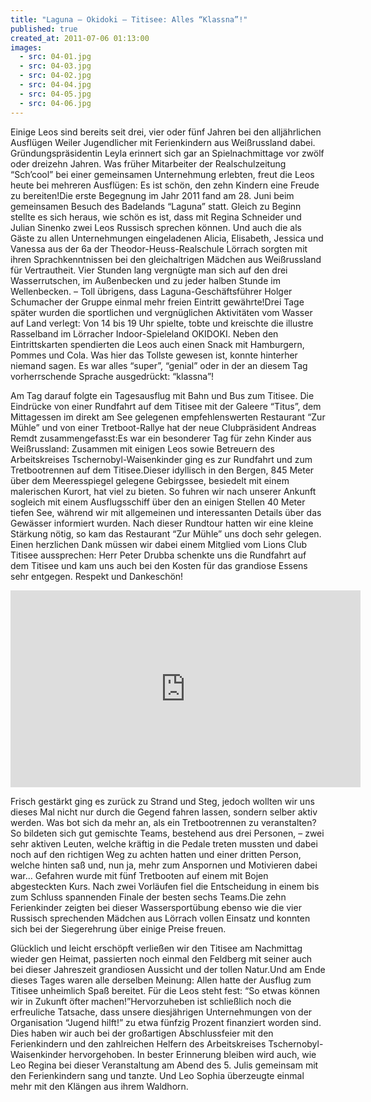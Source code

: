 ```yaml
---
title: "Laguna – Okidoki – Titisee: Alles “Klassna”!"
published: true
created_at: 2011-07-06 01:13:00
images:
  - src: 04-01.jpg
  - src: 04-03.jpg
  - src: 04-02.jpg
  - src: 04-04.jpg
  - src: 04-05.jpg
  - src: 04-06.jpg
---
```


Einige Leos sind bereits seit drei, vier oder fünf Jahren bei den alljährlichen Ausflügen Weiler Jugendlicher mit Ferienkindern aus Weißrussland dabei. Gründungspräsidentin Leyla erinnert sich gar an Spielnachmittage vor zwölf oder dreizehn Jahren. Was früher Mitarbeiter der Realschulzeitung “Sch’cool” bei einer gemeinsamen Unternehmung erlebten, freut die Leos heute bei mehreren Ausflügen: Es ist schön, den zehn Kindern eine Freude zu bereiten!Die erste Begegnung im Jahr 2011 fand am 28. Juni beim gemeinsamen Besuch des Badelands “Laguna” statt. Gleich zu Beginn stellte es sich heraus, wie schön es ist, dass mit Regina Schneider und Julian Sinenko zwei Leos Russisch sprechen können. Und auch die als Gäste zu allen Unternehmungen eingeladenen Alicia, Elisabeth, Jessica und Vanessa aus der 6a der Theodor-Heuss-Realschule Lörrach sorgten mit ihren Sprachkenntnissen bei den gleichaltrigen Mädchen aus Weißrussland für Vertrautheit. Vier Stunden lang vergnügte man sich auf den drei Wasserrutschen, im Außenbecken und zu jeder halben Stunde im Wellenbecken. – Toll übrigens, dass Laguna-Geschäftsführer Holger Schumacher der Gruppe einmal mehr freien Eintritt gewährte!Drei Tage später wurden die sportlichen und vergnüglichen Aktivitäten vom Wasser auf Land verlegt: Von 14 bis 19 Uhr spielte, tobte und kreischte die illustre Rasselband im Lörracher Indoor-Spieleland OKIDOKI. Neben den Eintrittskarten spendierten die Leos auch einen Snack mit Hamburgern, Pommes und Cola. Was hier das Tollste gewesen ist, konnte hinterher niemand sagen. Es war alles “super”, “genial” oder in der an diesem Tag vorherrschende Sprache ausgedrückt: “klassna”!

Am Tag darauf folgte ein Tagesausflug mit Bahn und Bus zum Titisee. Die Eindrücke von einer Rundfahrt auf dem Titisee mit der Galeere “Titus”, dem Mittagessen im direkt am See gelegenen empfehlenswerten Restaurant “Zur Mühle” und von einer Tretboot-Rallye hat der neue Clubpräsident Andreas Remdt zusammengefasst:Es war ein besonderer Tag für zehn Kinder aus Weißrussland: Zusammen mit einigen Leos sowie Betreuern des Arbeitskreises Tschernobyl-Waisenkinder ging es zur Rundfahrt und zum Tretbootrennen auf dem Titisee.Dieser idyllisch in den Bergen, 845 Meter über dem Meeresspiegel gelegene Gebirgssee, besiedelt mit einem malerischen Kurort, hat viel zu bieten. So fuhren wir nach unserer Ankunft sogleich mit einem Ausflugsschiff über den an einigen Stellen 40 Meter tiefen See, während wir mit allgemeinen und interessanten Details über das Gewässer informiert wurden. Nach dieser Rundtour hatten wir eine kleine Stärkung nötig, so kam das Restaurant “Zur Mühle” uns doch sehr gelegen. Einen herzlichen Dank müssen wir dabei einem Mitglied vom Lions Club Titisee aussprechen: Herr Peter Drubba schenkte uns die Rundfahrt auf dem Titisee und kam uns auch bei den Kosten für das grandiose Essens sehr entgegen. Respekt und Dankeschön!

<iframe
  width="560"
  height="315"
  src="https://www.youtube-nocookie.com/embed/KLbmiQ8Qp9U"
  title="Video zur Aktion"
  frameborder="0"
  allow="accelerometer; autoplay; clipboard-write; encrypted-media; gyroscope; picture-in-picture"
  allowfullscreen
></iframe>

Frisch gestärkt ging es zurück zu Strand und Steg, jedoch wollten wir uns dieses Mal nicht nur durch die Gegend fahren lassen, sondern selber aktiv werden. Was bot sich da mehr an, als ein Tretbootrennen zu veranstalten? So bildeten sich gut gemischte Teams, bestehend aus drei Personen, – zwei sehr aktiven Leuten, welche kräftig in die Pedale treten mussten und dabei noch auf den richtigen Weg zu achten hatten und einer dritten Person, welche hinten saß und, nun ja, mehr zum Anspornen und Motivieren dabei war… Gefahren wurde mit fünf Tretbooten auf einem mit Bojen abgesteckten Kurs. Nach zwei Vorläufen fiel die Entscheidung in einem bis zum Schluss spannenden Finale der besten sechs Teams.Die zehn Ferienkinder zeigten bei dieser Wassersportübung ebenso wie die vier Russisch sprechenden Mädchen aus Lörrach vollen Einsatz und konnten sich bei der Siegerehrung über einige Preise freuen.

Glücklich und leicht erschöpft verließen wir den Titisee am Nachmittag wieder gen Heimat, passierten noch einmal den Feldberg mit seiner auch bei dieser Jahreszeit grandiosen Aussicht und der tollen Natur.Und am Ende dieses Tages waren alle derselben Meinung: Allen hatte der Ausflug zum Titisee unheimlich Spaß bereitet. Für die Leos steht fest: “So etwas können wir in Zukunft öfter machen!”Hervorzuheben ist schließlich noch die erfreuliche Tatsache, dass unsere diesjährigen Unternehmungen von der Organisation “Jugend hilft!” zu etwa fünfzig Prozent finanziert worden sind. Dies haben wir auch bei der großartigen Abschlussfeier mit den Ferienkindern und den zahlreichen Helfern des Arbeitskreises Tschernobyl-Waisenkinder hervorgehoben. In bester Erinnerung bleiben wird auch, wie Leo Regina bei dieser Veranstaltung am Abend des 5. Julis gemeinsam mit den Ferienkindern sang und tanzte. Und Leo Sophia überzeugte einmal mehr mit den Klängen aus ihrem Waldhorn.
